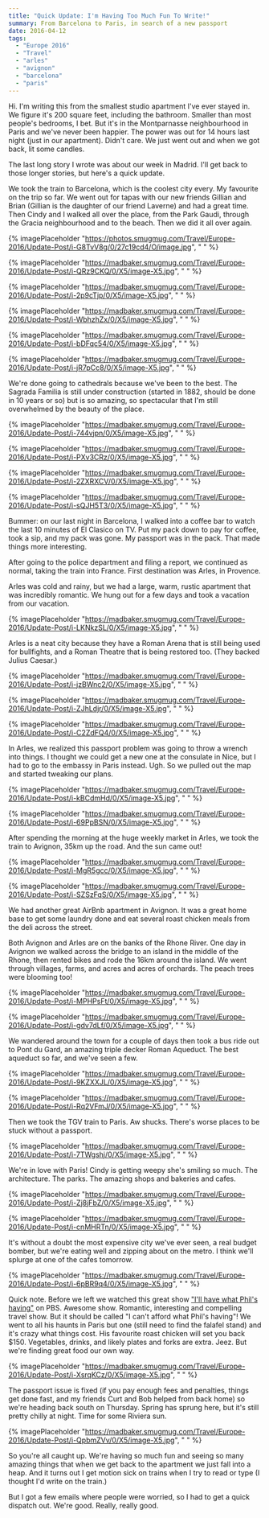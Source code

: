```yaml
---
title: "Quick Update: I'm Having Too Much Fun To Write!"
summary: From Barcelona to Paris, in search of a new passport
date: 2016-04-12
tags: 
  - "Europe 2016"
  - "Travel"
  - "arles"
  - "avignon"
  - "barcelona"
  - "paris"
---
```


Hi. I'm writing this from the smallest studio apartment I've ever stayed in. We figure it's 200 square feet, including the bathroom. Smaller than most people's bedrooms, I bet. But it's in the Montparnasse neighbourhood in Paris and we've never been happier. The power was out for 14 hours last night (just in our apartment). Didn't care. We just went out and when we got back, lit some candles.

The last long story I wrote was about our week in Madrid. I'll get back to those longer stories, but here's a quick update.

We took the train to Barcelona, which is the coolest city every. My favourite on the trip so far. We went out for tapas with our new friends Gillian and Brian (Gillian is the daughter of our friend Laverne) and had a great time. Then Cindy and I walked all over the place, from the Park Gaudi, through the Gracia neighbourhood and to the beach. Then we did it all over again.

{% imagePlaceholder "https://photos.smugmug.com/Travel/Europe-2016/Update-Post/i-G8TvV8g/0/27c19cd4/O/image.jpg", " " %}

{% imagePlaceholder "https://madbaker.smugmug.com/Travel/Europe-2016/Update-Post/i-QRz9CKQ/0/X5/image-X5.jpg", " " %}

{% imagePlaceholder "https://madbaker.smugmug.com/Travel/Europe-2016/Update-Post/i-2p9cTjp/0/X5/image-X5.jpg", " " %}

{% imagePlaceholder "https://madbaker.smugmug.com/Travel/Europe-2016/Update-Post/i-WbhzhZx/0/X5/image-X5.jpg", " " %}

{% imagePlaceholder "https://madbaker.smugmug.com/Travel/Europe-2016/Update-Post/i-bDFqc54/0/X5/image-X5.jpg", " " %}

{% imagePlaceholder "https://madbaker.smugmug.com/Travel/Europe-2016/Update-Post/i-jR7pCc8/0/X5/image-X5.jpg", " " %}



We're done going to cathedrals because we've been to the best. The Sagrada Familia is still under construction (started in 1882, should be done in 10 years or so) but is so amazing, so spectacular that I'm still overwhelmed by the beauty of the place.


{% imagePlaceholder "https://madbaker.smugmug.com/Travel/Europe-2016/Update-Post/i-744vjpn/0/X5/image-X5.jpg", " " %}
 
{% imagePlaceholder "https://madbaker.smugmug.com/Travel/Europe-2016/Update-Post/i-PXv3CRz/0/X5/image-X5.jpg", " " %}


{% imagePlaceholder "https://madbaker.smugmug.com/Travel/Europe-2016/Update-Post/i-2ZXRXCV/0/X5/image-X5.jpg", " " %}


{% imagePlaceholder "https://madbaker.smugmug.com/Travel/Europe-2016/Update-Post/i-sQJH5T3/0/X5/image-X5.jpg", " " %}

Bummer: on our last night in Barcelona, I walked into a coffee bar to watch the last 10 minutes of El Clasico on TV. Put my pack down to pay for coffee, took a sip, and my pack was gone. My passport was in the pack. That made things more interesting.

After going to the police department and filing a report, we continued as normal, taking the train into France. First destination was Arles, in Provence.

Arles was cold and rainy, but we had a large, warm, rustic apartment that was incredibly romantic. We hung out for a few days and took a vacation from our vacation.


{% imagePlaceholder "https://madbaker.smugmug.com/Travel/Europe-2016/Update-Post/i-LKNkzSL/0/X5/image-X5.jpg", " " %}


Arles is a neat city because they have a Roman Arena that is still being used for bullfights, and a Roman Theatre that is being restored too. (They backed Julius Caesar.)


{% imagePlaceholder "https://madbaker.smugmug.com/Travel/Europe-2016/Update-Post/i-jzBWnc2/0/X5/image-X5.jpg", " " %}


{% imagePlaceholder "https://madbaker.smugmug.com/Travel/Europe-2016/Update-Post/i-ZJhLdjr/0/X5/image-X5.jpg", " " %}

{% imagePlaceholder "https://madbaker.smugmug.com/Travel/Europe-2016/Update-Post/i-C2ZdFQ4/0/X5/image-X5.jpg", " " %}

In Arles, we realized this passport problem was going to throw a wrench into things. I thought we could get a new one at the consulate in Nice, but I had to go to the embassy in Paris instead. Ugh. So we pulled out the map and started tweaking our plans.


{% imagePlaceholder "https://madbaker.smugmug.com/Travel/Europe-2016/Update-Post/i-kBCdmHd/0/X5/image-X5.jpg", " " %}


{% imagePlaceholder "https://madbaker.smugmug.com/Travel/Europe-2016/Update-Post/i-69PpBSN/0/X5/image-X5.jpg", " " %}

After spending the morning at the huge weekly market in Arles, we took the train to Avignon, 35km up the road. And the sun came out!


{% imagePlaceholder "https://madbaker.smugmug.com/Travel/Europe-2016/Update-Post/i-MgR5gcc/0/X5/image-X5.jpg", " " %}


{% imagePlaceholder "https://madbaker.smugmug.com/Travel/Europe-2016/Update-Post/i-SZSzFqS/0/X5/image-X5.jpg", " " %}

We had another great AirBnb apartment in Avignon. It was a great home base to get some laundry done and eat several roast chicken meals from the deli across the street.

Both Avignon and Arles are on the banks of the Rhone River. One day in Avignon we walked across the bridge to an island in the middle of the Rhone, then rented bikes and rode the 16km around the island. We went through villages, farms, and acres and acres of orchards. The peach trees were blooming too!


{% imagePlaceholder "https://madbaker.smugmug.com/Travel/Europe-2016/Update-Post/i-MPHPsFt/0/X5/image-X5.jpg", " " %}


{% imagePlaceholder "https://madbaker.smugmug.com/Travel/Europe-2016/Update-Post/i-gdv7dLf/0/X5/image-X5.jpg", " " %}

We wandered around the town for a couple of days then took a bus ride out to Pont du Gard, an amazing triple decker Roman Aqueduct. The best aqueduct so far, and we've seen a few.


{% imagePlaceholder "https://madbaker.smugmug.com/Travel/Europe-2016/Update-Post/i-9KZXXJL/0/X5/image-X5.jpg", " " %}


{% imagePlaceholder "https://madbaker.smugmug.com/Travel/Europe-2016/Update-Post/i-Rq2VFmJ/0/X5/image-X5.jpg", " " %}

Then we took the TGV train to Paris. Aw shucks. There's worse places to be stuck without a passport.


{% imagePlaceholder "https://madbaker.smugmug.com/Travel/Europe-2016/Update-Post/i-7TWgshj/0/X5/image-X5.jpg", " " %}

We're in love with Paris! Cindy is getting weepy she's smiling so much. The architecture. The parks. The amazing shops and bakeries and cafes.


{% imagePlaceholder "https://madbaker.smugmug.com/Travel/Europe-2016/Update-Post/i-Zj8jFbZ/0/X5/image-X5.jpg", " " %}


{% imagePlaceholder "https://madbaker.smugmug.com/Travel/Europe-2016/Update-Post/i-cnMHRTn/0/X5/image-X5.jpg", " " %}

It's without a doubt the most expensive city we've ever seen, a real budget bomber, but we're eating well and zipping about on the metro. I think we'll splurge at one of the cafes tomorrow.


{% imagePlaceholder "https://madbaker.smugmug.com/Travel/Europe-2016/Update-Post/i-6pBR9q4/0/X5/image-X5.jpg", " " %}

Quick note. Before we left we watched this great show ["I'll have what Phil's having"](http://www.pbs.org/wgbh/what-phils-having/) on PBS. Awesome show. Romantic, interesting and compelling travel show. But it should be called "I can't afford what Phil's having"! We went to all his haunts in Paris but one (still need to find the falafel stand) and it's crazy what things cost. His favourite roast chicken will set you back $150. Vegetables, drinks, and likely plates and forks are extra. Jeez. But we're finding great food our own way.


{% imagePlaceholder "https://madbaker.smugmug.com/Travel/Europe-2016/Update-Post/i-XsrqKCz/0/X5/image-X5.jpg", " " %}

The passport issue is fixed (if you pay enough fees and penalties, things get done fast, and my friends Curt and Bob helped from back home) so we're heading back south on Thursday. Spring has sprung here, but it's still pretty chilly at night. Time for some Riviera sun.


{% imagePlaceholder "https://madbaker.smugmug.com/Travel/Europe-2016/Update-Post/i-QpbmZVv/0/X5/image-X5.jpg", " " %}

So you're all caught up. We're having so much fun and seeing so many amazing things that when we get back to the apartment we just fall into a heap. And it turns out I get motion sick on trains when I try to read or type (I thought I'd write on the train.)

But I got a few emails where people were worried, so I had to get a quick dispatch out. We're good. Really, really good.
